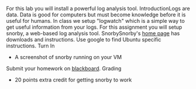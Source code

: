 For this lab you will install a powerful log analysis tool.
IntroductionLogs are data. Data is good for computers but must become knowledge before it is useful for humans. In class we setup "logwatch" which is a simple way to get useful information from your logs. For this assignment you will setup snorby, a web-based log analysis tool.
SnorbySnorby's [home page](https://www.snorby.org/) has downloads and instructions. Use google to find Ubuntu specific instructions.
Turn In
  - A screenshot of snorby running on your VM

Submit your homework on [blackboard](https://cabrillo.blackboard.com/).
Grading
  * 20 points extra credit for getting snorby to work

